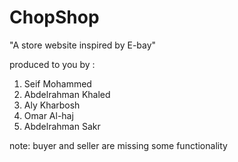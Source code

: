 # ChopShop

"A store website inspired by E-bay"

produced to you by :
1. Seif Mohammed
2. Abdelrahman Khaled
3. Aly Kharbosh
4. Omar Al-haj 
5. Abdelrahman Sakr

note: buyer and seller are missing some functionality
